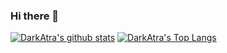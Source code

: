 ### Hi there 👋

[![DarkAtra's github stats](https://github-readme-stats.vercel.app/api?username=DarkAtra&line_height=20count_private=true&show_icons=true&theme=onedark&custom_title=My%20Stats)](https://github.com/DarkAtra)
[![DarkAtra's Top Langs](https://github-readme-stats.vercel.app/api/top-langs/?username=DarkAtra&count_private=true&layout=compact&show_icons=true&theme=onedark)](https://github.com/anuraghazra/github-readme-stats)
